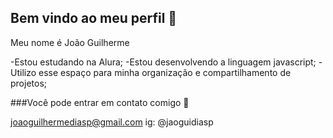 ## Bem vindo ao meu perfil 🦨

Meu nome é João Guilherme 

-Estou estudando na Alura;
-Estou desenvolvendo a linguagem javascript;
-Utilizo esse espaço para minha organização e compartilhamento de projetos;

###Você pode entrar em contato comigo 📧

joaoguilhermediasp@gmail.com
ig: @jaoguidiasp
